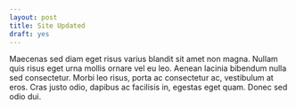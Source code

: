 ```yaml
---
layout: post
title: Site Updated
draft: yes
---
```

Maecenas sed diam eget risus varius blandit sit amet non magna. Nullam quis risus eget urna mollis ornare vel eu leo. Aenean lacinia bibendum nulla sed consectetur. Morbi leo risus, porta ac consectetur ac, vestibulum at eros. Cras justo odio, dapibus ac facilisis in, egestas eget quam. Donec sed odio dui.
